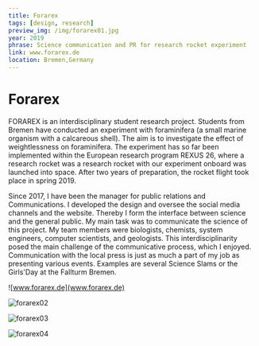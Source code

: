 ```yaml
---
title: Forarex
tags: [design, research]
preview_img: /img/forarex01.jpg
year: 2019
phrase: Science communication and PR for research rocket experiment
link: www.forarex.de
location: Bremen,Germany
---
```


# Forarex

FORAREX is an interdisciplinary student research project. Students from Bremen have conducted an experiment with foraminifera (a small marine organism with a calcareous shell). The aim is to investigate the effect of weightlessness on foraminifera. The experiment has so far been implemented within the European research program REXUS 26, where a research rocket was a research rocket with our experiment onboard was launched into space. After two years of preparation, the rocket flight took place in spring 2019.

Since 2017, I have been the manager for public relations and Communications. I developed the design and oversee
the social media channels and the website. Thereby I form the interface between science and the general public. My main task was to communicate the science of this project. My team members were biologists, chemists, system engineers, computer scientists, and geologists. This interdisciplinarity posed the main challenge of the communicative process, which I enjoyed. Communication with the local press is just as much a part of my job as presenting various events. Examples are several Science Slams or the Girls'Day at the Fallturm Bremen.

![www.forarex.de](www.forarex.de)

![forarex02](/img/forarex02.png)

![forarex03](/img/forarex03.png)

![forarex04](/img/forarex04.jpg)
